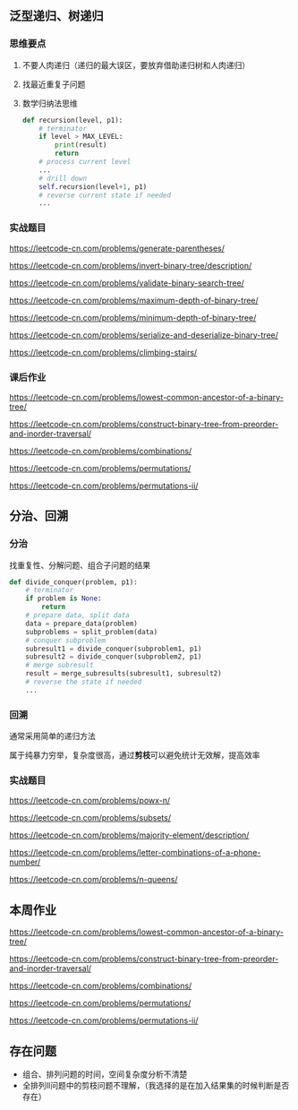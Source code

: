 ## 泛型递归、树递归

### 思维要点

1. 不要人肉递归（递归的最大误区，要放弃借助递归树和人肉递归）

2. 找最近重复子问题

3. 数学归纳法思维

   ```python
   def recursion(level, p1):
       # terminator
       if level > MAX_LEVEL:
           print(result)
           return
       # process current level
       ...
       # drill down
       self.recursion(level+1, p1)
       # reverse current state if needed
       ...
   ```

### 实战题目

https://leetcode-cn.com/problems/generate-parentheses/

https://leetcode-cn.com/problems/invert-binary-tree/description/

https://leetcode-cn.com/problems/validate-binary-search-tree/

https://leetcode-cn.com/problems/maximum-depth-of-binary-tree/

https://leetcode-cn.com/problems/minimum-depth-of-binary-tree/

https://leetcode-cn.com/problems/serialize-and-deserialize-binary-tree/

https://leetcode-cn.com/problems/climbing-stairs/

### 课后作业

https://leetcode-cn.com/problems/lowest-common-ancestor-of-a-binary-tree/

https://leetcode-cn.com/problems/construct-binary-tree-from-preorder-and-inorder-traversal/

https://leetcode-cn.com/problems/combinations/

https://leetcode-cn.com/problems/permutations/

https://leetcode-cn.com/problems/permutations-ii/

## 分治、回溯

### 分治

找重复性、分解问题、组合子问题的结果

```python
def divide_conquer(problem, p1):
    # terminator
    if problem is None:
        return
    # prepare data, split data
    data = prepare_data(problem)
    subproblems = split_problem(data)
    # conquer subproblem
    subresult1 = divide_conquer(subproblem1, p1)
    subresult2 = divide_conquer(subproblem2, p1)
    # merge subresult
    result = merge_subresults(subresult1, subresult2)
    # reverse the state if needed
    ...
```

### 回溯

通常采用简单的递归方法

属于纯暴力穷举，复杂度很高，通过**剪枝**可以避免统计无效解，提高效率

### 实战题目

https://leetcode-cn.com/problems/powx-n/

https://leetcode-cn.com/problems/subsets/

https://leetcode-cn.com/problems/majority-element/description/

https://leetcode-cn.com/problems/letter-combinations-of-a-phone-number/

https://leetcode-cn.com/problems/n-queens/

## 本周作业

https://leetcode-cn.com/problems/lowest-common-ancestor-of-a-binary-tree/

https://leetcode-cn.com/problems/construct-binary-tree-from-preorder-and-inorder-traversal/

https://leetcode-cn.com/problems/combinations/

https://leetcode-cn.com/problems/permutations/

https://leetcode-cn.com/problems/permutations-ii/

## 存在问题

- 组合、排列问题的时间，空间复杂度分析不清楚
- 全排列II问题中的剪枝问题不理解，（我选择的是在加入结果集的时候判断是否存在）

